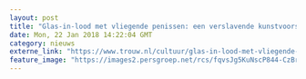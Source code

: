 ```yaml
---
layout: post
title: "Glas-in-lood met vliegende penissen: een verslavende kunstvoorstelling"
date: Mon, 22 Jan 2018 14:22:04 GMT
category: nieuws
externe_link: "https://www.trouw.nl/cultuur/glas-in-lood-met-vliegende-penissen-een-verslavende-kunstvoorstelling~a92f8d6c/"
feature_image: "https://images2.persgroep.net/rcs/fqvsJg5KuNscP844-CzBr6mu-lk/diocontent/147294250/_focus/0.57/0.47/_fill/230/230?appId=e9b4e2a1869038ffcaf318a6d1463b0b&quality=0.9&format=jpeg"
---
```



